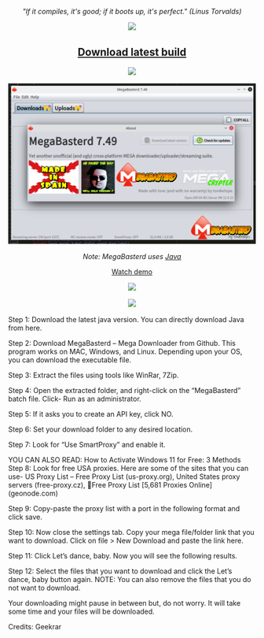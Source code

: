 <p align="center"><i>"If it compiles, it's good; if it boots up, it's perfect." (Linus Torvalds)</i></p>
<p align="center"><a href="https://github.com/tonikelope/megabasterd/releases/latest" target="_blank"><img src="https://raw.githubusercontent.com/tonikelope/megabasterd/master/src/main/resources/images/mbasterd_logo_git.png"></a></p>
<h2 align="center"><a href="https://github.com/tonikelope/megabasterd/releases/latest" target="_blank"><b>Download latest build</b></a></h2>
<p align="center"><a href="https://github.com/tonikelope/megabasterd/releases/latest" target="_blank"><img src="https://raw.githubusercontent.com/tonikelope/megabasterd/master/src/main/resources/images/linux-mac-windows.png"></a></p>

![Screnshot](/src/main/resources/images/mbasterd_screen.png)

<p align="center"><i>Note: MegaBasterd uses <a href="https://java.com" target="_blank">Java</a></i></p>

<p align="center"><a href="https://youtu.be/5TkBXT7osQI">Watch demo</a></p>

<p align="center"><img src="https://raw.githubusercontent.com/tonikelope/megabasterd/master/src/main/resources/images/ethereum_toni.png"></p>

<p align="center"><img src="https://raw.githubusercontent.com/tonikelope/megabasterd/master/src/main/resources/images/apikey.png"></p>

Step 1: Download the latest java version. You can directly download Java from here.

Step 2: Download MegaBasterd – Mega Downloader from Github. This program works on MAC, Windows, and Linux. Depending upon your OS, you can download the executable file.

Step 3: Extract the files using tools like WinRar, 7Zip.

Step 4: Open the extracted folder, and right-click on the “MegaBasterd” batch file. Click- Run as an administrator.


Step 5: If it asks you to create an API key, click NO.

Step 6: Set your download folder to any desired location.


Step 7: Look for  “Use SmartProxy” and enable it.

YOU CAN ALSO READ:  How to Activate Windows 11 for Free: 3 Methods
Step 8: Look for free USA proxies. Here are some of the sites that you can use- US Proxy List – Free Proxy List (us-proxy.org), United States proxy servers (free-proxy.cz), 🤖Free Proxy List [5,681 Proxies Online] (geonode.com)

Step 9: Copy-paste the proxy list with a port in the following format and click save.



Step 10: Now close the settings tab. Copy your mega file/folder link that you want to download. Click on file > New Download and paste the link here.


Step 11: Click Let’s dance, baby. Now you will see the following results.


Step 12: Select the files that you want to download and click the Let’s dance, baby button again. NOTE: You can also remove the files that you do not want to download.

Your downloading might pause in between but, do not worry. It will take some time and your files will be downloaded.


Credits: Geekrar

